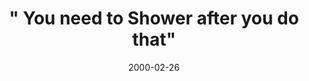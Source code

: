 ---
layout: base.njk
title : '&#34; You need to Shower after you do that&#34;' 
view_title : '&#34; You need to Shower after you do that&#34;' 
year : '2000' 
date : '2000-02-26' 
img_file : '/drawing/youneedas.png' 
html_file : 'youneedto' 
next_html : 'ihateit.html' 
year_order : '228' 
permalink : "title/{{html_file}}.html"
---